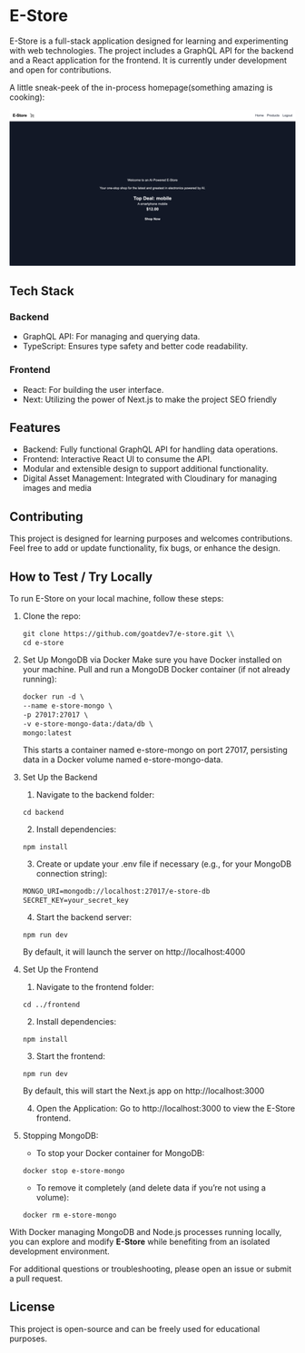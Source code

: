 # E-Store

E-Store is a full-stack application designed for learning and experimenting with web technologies. The project includes a GraphQL API for the backend and a React application for the frontend. It is currently under development and open for contributions.

A little sneak-peek of the in-process homepage(something amazing is cooking):

![Home Page img](frontend/public/sneak-peek.png)

## Tech Stack

### Backend
- GraphQL API: For managing and querying data.
- TypeScript: Ensures type safety and better code readability.


### Frontend
- React: For building the user interface.
- Next: Utilizing the power of Next.js to make the project SEO friendly

## Features

- Backend: Fully functional GraphQL API for handling data operations.
- Frontend: Interactive React UI to consume the API.
- Modular and extensible design to support additional functionality.
- Digital Asset Management: Integrated with Cloudinary for managing images and media

## Contributing

This project is designed for learning purposes and welcomes contributions. Feel free to add or update functionality, fix bugs, or enhance the design.

## How to Test / Try Locally
To run E-Store on your local machine, follow these steps:
1. Clone the repo:
    ```
    git clone https://github.com/goatdev7/e-store.git \\
    cd e-store
    ```

2. Set Up MongoDB via Docker
    Make sure you have Docker installed on your machine.
    Pull and run a MongoDB Docker container (if not already running):
    ```
    docker run -d \
    --name e-store-mongo \
    -p 27017:27017 \
    -v e-store-mongo-data:/data/db \
    mongo:latest
    ```
    This starts a container named e-store-mongo on port 27017, persisting data in a Docker volume named e-store-mongo-data.

3. Set Up the Backend
    1. Navigate to the backend folder:
    ```
    cd backend
    ```

    2. Install dependencies:
    ```
    npm install
    ```

    3. Create or update your .env file if necessary (e.g., for your MongoDB connection string):
    ```
    MONGO_URI=mongodb://localhost:27017/e-store-db
    SECRET_KEY=your_secret_key
    ```

    4. Start the backend server:
    ```
    npm run dev
    ```

    By default, it will launch the server on http://localhost:4000

3. Set Up the Frontend
    1. Navigate to the frontend folder:
    ```
    cd ../frontend
    ```

    2. Install dependencies:
    ```
    npm install
    ```

    3. Start the frontend:
    ```
    npm run dev
    ```

    By default, this will start the Next.js app on http://localhost:3000

    4. Open the Application:
    Go to http://localhost:3000 to view the E-Store frontend.
4. Stopping MongoDB:

    - To stop your Docker container for MongoDB:
    ```
    docker stop e-store-mongo
    ```

    - To remove it completely (and delete data if you’re not using a volume):
    ```
    docker rm e-store-mongo
    ```

With Docker managing MongoDB and Node.js processes running locally, you can explore and modify **E-Store** while benefiting from an isolated development environment. 

For additional questions or troubleshooting, please open an issue or submit a pull request.

## License

This project is open-source and can be freely used for educational purposes.